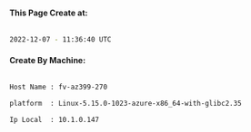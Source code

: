 
   
#### This Page Create at:

```bash

2022-12-07 - 11:36:40 UTC

```

#### Create By Machine:

```bash

Host Name : fv-az399-270

platform  : Linux-5.15.0-1023-azure-x86_64-with-glibc2.35

Ip Local  : 10.1.0.147

```

